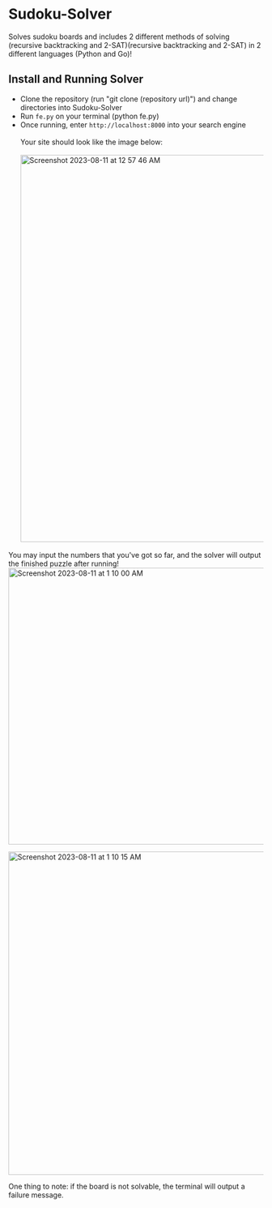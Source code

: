 # Sudoku-Solver
Solves sudoku boards and includes 2 different methods of solving (recursive backtracking and 2-SAT)(recursive backtracking and 2-SAT) in 2 different languages (Python and Go)! 

## Install and Running Solver
- Clone the repository (run "git clone (repository url)") and change directories into Sudoku-Solver <br />
- Run ```fe.py``` on your terminal (python fe.py) <br />
- Once running, enter ```http://localhost:8000``` into your search engine <br /> <br />
Your site should look like the image below: <br /><br />
<img width="764" alt="Screenshot 2023-08-11 at 12 57 46 AM" src="https://github.com/remi-kuba/Sudoku-Solver/assets/129909448/07f197b7-1552-4d3d-b471-45978979b44c"> <br />

You may input the numbers that you've got so far, and the solver will output the finished puzzle after running! <br />
<img width="546" alt="Screenshot 2023-08-11 at 1 10 00 AM" src="https://github.com/remi-kuba/Sudoku-Solver/assets/129909448/6fe4c9e6-2c30-422c-8326-21bd5e0fa51c"> <br />

<img width="638" alt="Screenshot 2023-08-11 at 1 10 15 AM" src="https://github.com/remi-kuba/Sudoku-Solver/assets/129909448/19f62712-ddbb-43b3-b0d7-f638ce59af92"> <br />

One thing to note: if the board is not solvable, the terminal will output a failure message. 
